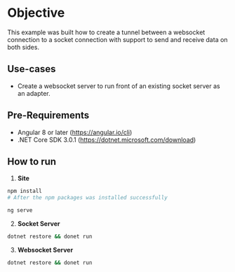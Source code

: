 <!--
title: Websocket to socket
layout: Doc
-->
# Objective

This example was built how to create a tunnel between a websocket connection to a socket connection with support to send and receive data on both sides.

## Use-cases

- Create a websocket server to run front of an existing socket server as an adapter.

## Pre-Requirements
- Angular 8 or later (https://angular.io/cli)
- .NET Core SDK 3.0.1 (https://dotnet.microsoft.com/download)

## How to run

1. **Site**
  ```bash
  npm install
  # After the npm packages was installed successfully

  ng serve
  ```

2. **Socket Server**
  ```bash
  dotnet restore && donet run
  ```

3. **Websocket Server**
  ```bash
  dotnet restore && donet run
  ```